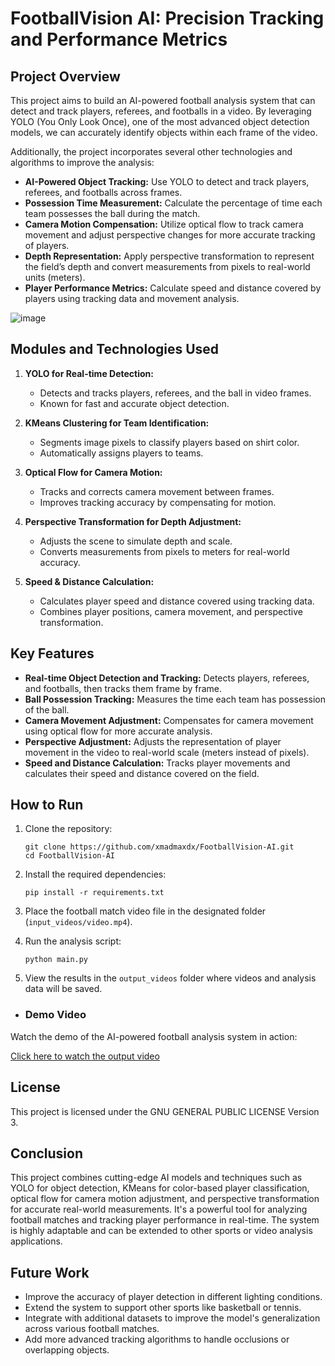 # FootballVision AI: Precision Tracking and Performance Metrics

## Project Overview

This project aims to build an AI-powered football analysis system that can detect and track players, referees, and footballs in a video. By leveraging YOLO (You Only Look Once), one of the most advanced object detection models, we can accurately identify objects within each frame of the video. 

Additionally, the project incorporates several other technologies and algorithms to improve the analysis:

- **AI-Powered Object Tracking:** Use YOLO to detect and track players, referees, and footballs across frames.
- **Possession Time Measurement:** Calculate the percentage of time each team possesses the ball during the match.
- **Camera Motion Compensation:** Utilize optical flow to track camera movement and adjust perspective changes for more accurate tracking of players.
- **Depth Representation:** Apply perspective transformation to represent the field’s depth and convert measurements from pixels to real-world units (meters).
- **Player Performance Metrics:** Calculate speed and distance covered by players using tracking data and movement analysis.



![image](https://github.com/user-attachments/assets/30c7dc60-8e41-4e8c-8234-5ed2617396a7)


## Modules and Technologies Used

1. **YOLO for Real-time Detection:**
   - Detects and tracks players, referees, and the ball in video frames.
   - Known for fast and accurate object detection.

2. **KMeans Clustering for Team Identification:**
   - Segments image pixels to classify players based on shirt color.
   - Automatically assigns players to teams.

3. **Optical Flow for Camera Motion:**
   - Tracks and corrects camera movement between frames.
   - Improves tracking accuracy by compensating for motion.

4. **Perspective Transformation for Depth Adjustment:**
   - Adjusts the scene to simulate depth and scale.
   - Converts measurements from pixels to meters for real-world accuracy.

5. **Speed & Distance Calculation:**
   - Calculates player speed and distance covered using tracking data.
   - Combines player positions, camera movement, and perspective transformation.


## Key Features

- **Real-time Object Detection and Tracking:** Detects players, referees, and footballs, then tracks them frame by frame.
- **Ball Possession Tracking:** Measures the time each team has possession of the ball.
- **Camera Movement Adjustment:** Compensates for camera movement using optical flow for more accurate analysis.
- **Perspective Adjustment:** Adjusts the representation of player movement in the video to real-world scale (meters instead of pixels).
- **Speed and Distance Calculation:** Tracks player movements and calculates their speed and distance covered on the field.

## How to Run

1. Clone the repository:

   ```
   git clone https://github.com/xmadmaxdx/FootballVision-AI.git
   cd FootballVision-AI
   ```

2. Install the required dependencies:

   ```
   pip install -r requirements.txt
   ```

3. Place the football match video file in the designated folder (`input_videos/video.mp4`).

4. Run the analysis script:

   ```
   python main.py
   ```

5. View the results in the `output_videos` folder where videos and analysis data will be saved.

- ### Demo Video

Watch the demo of the AI-powered football analysis system in action:

[Click here to watch the output video](https://drive.google.com/file/d/1DkIH1RPDXSx1m2Fut-qKE71-Rcp9lJ7s/view?usp=sharing)


## License

This project is licensed under the GNU GENERAL PUBLIC LICENSE Version 3.

## Conclusion

This project combines cutting-edge AI models and techniques such as YOLO for object detection, KMeans for color-based player classification, optical flow for camera motion adjustment, and perspective transformation for accurate real-world measurements. It's a powerful tool for analyzing football matches and tracking player performance in real-time. The system is highly adaptable and can be extended to other sports or video analysis applications.

## Future Work

- Improve the accuracy of player detection in different lighting conditions.
- Extend the system to support other sports like basketball or tennis.
- Integrate with additional datasets to improve the model's generalization across various football matches.
- Add more advanced tracking algorithms to handle occlusions or overlapping objects.
